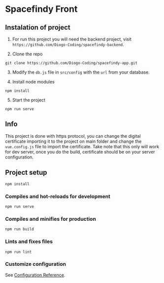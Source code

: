 # Spacefindy Front

## Instalation of project

1. For run this project you will need the backend project, visit `https://github.com/Diogo-Coding/spacefindy-backend`.


2. Clone the repo
  ```
  git clone https://github.com/Diogo-Coding/spacefindy-app.git
  ```

3. Modify the `db.js` file in `src/config` with the `url` from your database.

4. Install node modules
  ```
  npm install
  ```

5. Start the project
  ```
  npm run serve
  ```

## Info

This project is done with https protocol, you can change the digital certificate importing it to the project on main folder and change the `vue.config.js` file to import the certificate. Take note that this only will work for dev server, once you do the build, certificate should be on your server configuration.


## Project setup
```
npm install
```

### Compiles and hot-reloads for development
```
npm run serve
```

### Compiles and minifies for production
```
npm run build
```

### Lints and fixes files
```
npm run lint
```

### Customize configuration
See [Configuration Reference](https://cli.vuejs.org/config/).
